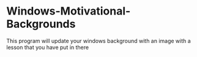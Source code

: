 # Windows-Motivational-Backgrounds
This program will update your windows background with an image with a lesson that you have put in there
